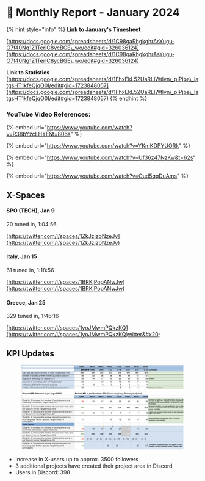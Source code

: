 # 🛫 Monthly Report - January 2024



{% hint style="info" %}
**Link to January's Timesheet**

[https://docs.google.com/spreadsheets/d/1C98gaRhgkghrAsYugu-O7f40Ng1Z1TerIC8ycBGE\_wo/edit#gid=326036124](https://docs.google.com/spreadsheets/d/1C98gaRhgkghrAsYugu-O7f40Ng1Z1TerIC8ycBGE\_wo/edit#gid=326036124)



**Link to Statistics** [https://docs.google.com/spreadsheets/d/1FhxEkL52UaRLIWtlvn\_pIPjbe\_IatgsHT1kfeQjqO0I/edit#gid=1723848057](https://docs.google.com/spreadsheets/d/1FhxEkL52UaRLIWtlvn\_pIPjbe\_IatgsHT1kfeQjqO0I/edit#gid=1723848057)
{% endhint %}





### YouTube Video References:

{% embed url="https://www.youtube.com/watch?v=R38bYzcLHYE&t=806s" %}

{% embed url="https://www.youtube.com/watch?v=YKmKDPYUORk" %}

{% embed url="https://www.youtube.com/watch?v=Uf36z47NzKw&t=62s" %}

{% embed url="https://www.youtube.com/watch?v=Oud5qqDuAms" %}

## X-Spaces&#x20;

#### SPO (TECH), Jan 9

20 tuned in, 1:04:56&#x20;

[https://twitter.com/i/spaces/1ZkJzjzbNzeJv](https://twitter.com/i/spaces/1ZkJzjzbNzeJv)

#### Italy, Jan 15

61 tuned in, 1:18:56&#x20;

[https://twitter.com/i/spaces/1BRKjPopANwJw](https://twitter.com/i/spaces/1BRKjPopANwJw)

#### Greece, Jan 25

329 tuned in, 1:46:16&#x20;

[https://twitter.com/i/spaces/1yoJMwmPQkzKQ](https://twitter.com/i/spaces/1yoJMwmPQkzKQ)witter&#x20;

## KPI Updates

<figure><img src="../../.gitbook/assets/2401-KPI (1).jpg" alt=""><figcaption></figcaption></figure>

* Increase in X-users up to approx. 3500 followers
* 3 additional projects have created their project area in Discord
* Users in Discord: 398

##
